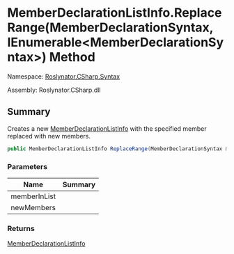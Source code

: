 # MemberDeclarationListInfo\.ReplaceRange\(MemberDeclarationSyntax, IEnumerable\<MemberDeclarationSyntax>\) Method

Namespace: [Roslynator.CSharp.Syntax](../../README.md)

Assembly: Roslynator\.CSharp\.dll

## Summary

Creates a new [MemberDeclarationListInfo](../README.md) with the specified member replaced with new members\.

```csharp
public MemberDeclarationListInfo ReplaceRange(MemberDeclarationSyntax memberInList, IEnumerable<MemberDeclarationSyntax> newMembers)
```

### Parameters

| Name | Summary |
| ---- | ------- |
| memberInList | |
| newMembers | |

### Returns

[MemberDeclarationListInfo](../README.md)


